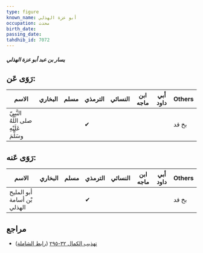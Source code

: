 ```yaml
---
type: figure
known_name: أبو عزة الهذلي
occupation: محدث
birth_date:
passing_date:
tahdhib_id: 7072
---
```

##### يسار بن عبد أبو عزة الهذلي

## رَوَى عَن:
| الاسم                                   | البخاري | مسلم | الترمذي | النسائي | ابن ماجه | أبي داود | Others |
| --------------------------------------- | ------- | ---- | ------- | ------- | -------- | -------- | ------ |
| النَّبِيّ صلى اللَّهُ عَلَيْهِ وسَلَّمَ |         |      | ✔       |         |          |          | بخ قد  |
## رَوَى عَنه:
| الاسم                       | البخاري | مسلم | الترمذي | النسائي | ابن ماجه | أبي داود | Others |
| --------------------------- | ------- | ---- | ------- | ------- | -------- | -------- | ------ |
| أبو المليح بْن أسامة الهذلي |         |      | ✔       |         |          |          | بخ قد  |
## مراجع
- [تهذيب الكمال ٣٢-٢٩٥](obsidian://open?vault=Tahdhib-al-Kamal&file=Figures/٧٠٧٢-يسار%20بن%20عبد%20أبو%20عزة%20الهذلي) ([رابط الشاملة](https://shamela.ws/book/3722/17409))